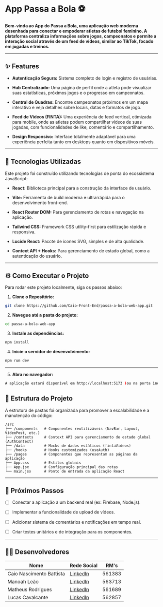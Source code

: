 # App Passa a Bola ⚽

**Bem-vinda ao App do Passa a Bola, uma aplicação web moderna desenhada para conectar e empoderar atletas de futebol feminino. A plataforma centraliza informações sobre jogos, campeonatos e permite a interação social através de um feed de vídeos, similar ao TikTok, focado em jogadas e treinos.**

---

## ✨ Features

- **Autenticação Segura:** Sistema completo de login e registro de usuárias.

- **Hub Centralizado:** Uma página de perfil onde a atleta pode visualizar suas estatísticas, próximos jogos e o progresso em campeonatos.

- **Central de Quadras:** Encontre campeonatos próximos em um mapa interativo e veja detalhes sobre locais, datas e formatos de jogo.

- **Feed de Vídeos (FINTA):** Uma experiência de feed vertical, otimizada para mobile, onde as atletas podem compartilhar vídeos de suas jogadas, com funcionalidades de like, comentário e compartilhamento.

- **Design Responsivo:** Interface totalmente adaptável para uma experiência perfeita tanto em desktops quanto em dispositivos móveis.

---

## 🚀 Tecnologias Utilizadas

Este projeto foi construído utilizando tecnologias de ponta do ecossistema JavaScript:

- **React:** Biblioteca principal para a construção da interface de usuário.

- **Vite:** Ferramenta de build moderna e ultrarrápida para o desenvolvimento front-end.

- **React Router DOM:** Para gerenciamento de rotas e navegação na aplicação.

- **Tailwind CSS:** Framework CSS utility-first para estilização rápida e responsiva.

- **Lucide React:** Pacote de ícones SVG, simples e de alta qualidade.

- **Context API + Hooks:** Para gerenciamento de estado global, como a autenticação do usuário.

---

## ⚙️ Como Executar o Projeto

Para rodar este projeto localmente, siga os passos abaixo:

1. **Clone o Repositório:**

```bash
git clone https://github.com/Caio-Front-End/passa-a-bola-web-app.git
```

2. **Navegue até a pasta do projeto:**

```bash
cd passa-a-bola-web-app
```

3. **Instale as dependências:**

```bash
npm install
```

4. **Inicie o servidor de desenvolvimento:**

```bash
npm run dev
```

---

5. **Abra no navegador:**

```bash
A aplicação estará disponível em http://localhost:5173 (ou na porta indicada no seu terminal).
```

## 📂 Estrutura do Projeto

A estrutura de pastas foi organizada para promover a escalabilidade e a manutenção do código:

```plaintext
/src
├── /components   # Componentes reutilizáveis (NavBar, Layout, VideoPost, etc.)
├── /contexts     # Context API para gerenciamento de estado global (AuthContext)
├── /data         # Mocks de dados estáticos (fintaVideos)
├── /hooks        # Hooks customizados (useAuth)
├── /pages        # Componentes que representam as páginas da aplicação
├── App.css       # Estilos globais
├── App.jsx       # Configuração principal das rotas
└── main.jsx      # Ponto de entrada da aplicação React
```

---

## 🔮 Próximos Passos

- [ ] Conectar a aplicação a um backend real (ex: Firebase, Node.js).

- [ ] Implementar a funcionalidade de upload de vídeos.

- [ ] Adicionar sistema de comentários e notificações em tempo real.

- [ ] Criar testes unitários e de integração para os componentes.

---

## 👨‍💻 Desenvolvedores

| Nome                           | Rede Social                                                                | RM's   |
| ------------------------------ | -------------------------------------------------------------------------- | ------ |
| Caio Nascimento Battista       | [LinkedIn](https://www.linkedin.com/in/cnbtt/)                             | 561383 |
| Manoah Leão                    | [LinkedIn](https://www.linkedin.com/in/manoah-le%C3%A3o-735a83346/)        | 563713 |
| Matheus Rodrigues              | [LinkedIn](https://www.linkedin.com/in/matheus-rodrigues-rocha-496921278/) | 561689 |
| Lucas Cavalcante               | [LinkedIn](https://www.linkedin.com/in/lucas-cavalcante-jardim-67a875318/) | 562857 |



